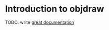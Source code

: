 # Introduction to objdraw

TODO: write [great documentation](http://jacobian.org/writing/great-documentation/what-to-write/)
